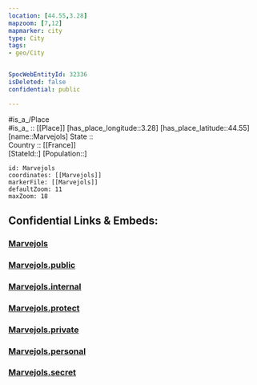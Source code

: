 ```yaml
---
location: [44.55,3.28] 
mapzoom: [7,12] 
mapmarker: city 
type: City
tags:
- geo/City


SpocWebEntityId: 32336
isDeleted: false
confidential: public

---
```

#is_a_/Place  
#is_a_ :: [[Place]] 
[has_place_longitude::3.28] 
[has_place_latitude::44.55] 
[name::Marvejols] 
State ::  
Country :: [[France]]  
[StateId::] 
[Population::] 



```leaflet
id: Marvejols
coordinates: [[Marvejols]] 
markerFile: [[Marvejols]] 
defaultZoom: 11 
maxZoom: 18
```


## Confidential Links & Embeds: 

### [Marvejols](/_Standards/Earth/Continent/Europe/Europe~West/France/regions~France/Occitanie/departments~Occitanie/Lozère/communes~Lozère/Mende/cities~Mende/Marvejols.md) 

### [Marvejols.public](/_public/Earth/Continent/Europe/Europe~West/France/regions~France/Occitanie/departments~Occitanie/Lozère/communes~Lozère/Mende/cities~Mende/Marvejols.public.md) 

### [Marvejols.internal](/_internal/Earth/Continent/Europe/Europe~West/France/regions~France/Occitanie/departments~Occitanie/Lozère/communes~Lozère/Mende/cities~Mende/Marvejols.internal.md) 

### [Marvejols.protect](/_protect/Earth/Continent/Europe/Europe~West/France/regions~France/Occitanie/departments~Occitanie/Lozère/communes~Lozère/Mende/cities~Mende/Marvejols.protect.md) 

### [Marvejols.private](/_private/Earth/Continent/Europe/Europe~West/France/regions~France/Occitanie/departments~Occitanie/Lozère/communes~Lozère/Mende/cities~Mende/Marvejols.private.md) 

### [Marvejols.personal](/_personal/Earth/Continent/Europe/Europe~West/France/regions~France/Occitanie/departments~Occitanie/Lozère/communes~Lozère/Mende/cities~Mende/Marvejols.personal.md) 

### [Marvejols.secret](/_secret/Earth/Continent/Europe/Europe~West/France/regions~France/Occitanie/departments~Occitanie/Lozère/communes~Lozère/Mende/cities~Mende/Marvejols.secret.md)

